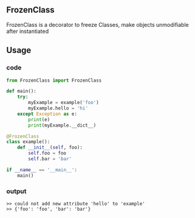 ## FrozenClass

FrozenClass is a decorator to freeze Classes, make objects unmodifiable after instantiated

## Usage

### code
```py
from FrozenClass import FrozenClass

def main():
    try:
        myExample = example('foo')
        myExample.hello = 'hi'
    except Exception as e:
        print(e)
        print(myExample.__dict__)

@FrozenClass
class example():
    def __init__(self, foo):
        self.foo = foo
        self.bar = 'bar'

if __name__ == '__main__':
    main()
```

### output
```shell 
>> could not add new attribute 'hello' to 'example'
>> {'foo': 'foo', 'bar': 'bar'}
```